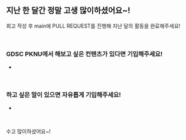 
## 지난 한 달간 정말 고생 많이하셨어요~!  
회고 작성 후 main에 PULL REQUEST를 진행해 지난 달의 활동을 완료해주세요!  


<br>

### GDSC PKNU에서 해보고 싶은 컨텐츠가 있다면 기입해주세요!
- 

<br>

### 하고 싶은 말이 있으면 자유롭게 기입해주세요!
- 

<br>


수고 많이하셨어요~!
